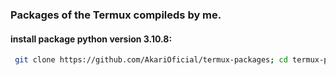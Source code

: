 ### Packages of the Termux compileds by me.

#### install package python version 3.10.8:
```sh
 git clone https://github.com/AkariOficial/termux-packages; cd termux-packages; cd python3.10.8; dpkg -i *.deb
```
